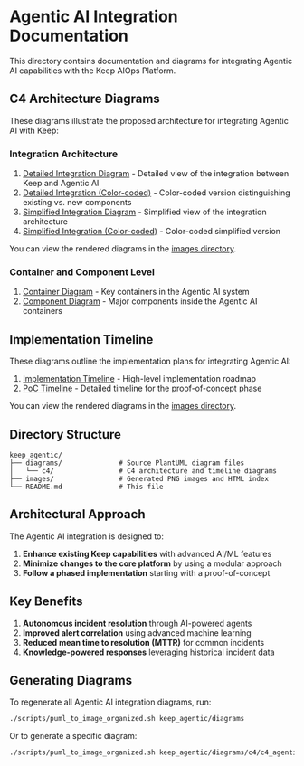 # Agentic AI Integration Documentation

This directory contains documentation and diagrams for integrating Agentic AI capabilities with the Keep AIOps Platform.

## C4 Architecture Diagrams

These diagrams illustrate the proposed architecture for integrating Agentic AI with Keep:

### Integration Architecture

1. [Detailed Integration Diagram](diagrams/c4/c4_agentic_integration_detailed.puml) - Detailed view of the integration between Keep and Agentic AI
2. [Detailed Integration (Color-coded)](diagrams/c4/c4_agentic_integration_detailed_color.puml) - Color-coded version distinguishing existing vs. new components
3. [Simplified Integration Diagram](diagrams/c4/c4_agentic_integration_simplified.puml) - Simplified view of the integration architecture
4. [Simplified Integration (Color-coded)](diagrams/c4/c4_agentic_integration_simplified_color.puml) - Color-coded simplified version

You can view the rendered diagrams in the [images directory](images/index.html#c4-architecture-diagrams).

### Container and Component Level

1. [Container Diagram](diagrams/c4/c4_agentic_container.puml) - Key containers in the Agentic AI system
2. [Component Diagram](diagrams/c4/c4_agentic_component.puml) - Major components inside the Agentic AI containers

## Implementation Timeline

These diagrams outline the implementation plans for integrating Agentic AI:

1. [Implementation Timeline](diagrams/c4/c4_implementation_timeline.puml) - High-level implementation roadmap
2. [PoC Timeline](diagrams/c4/c4_poc_timeline.puml) - Detailed timeline for the proof-of-concept phase

You can view the rendered diagrams in the [images directory](images/index.html#c4-architecture-diagrams).

## Directory Structure

```
keep_agentic/
├── diagrams/              # Source PlantUML diagram files
│   └── c4/                # C4 architecture and timeline diagrams
├── images/                # Generated PNG images and HTML index
└── README.md              # This file
```

## Architectural Approach

The Agentic AI integration is designed to:

1. **Enhance existing Keep capabilities** with advanced AI/ML features
2. **Minimize changes to the core platform** by using a modular approach
3. **Follow a phased implementation** starting with a proof-of-concept

## Key Benefits

1. **Autonomous incident resolution** through AI-powered agents
2. **Improved alert correlation** using advanced machine learning
3. **Reduced mean time to resolution (MTTR)** for common incidents
4. **Knowledge-powered responses** leveraging historical incident data

## Generating Diagrams

To regenerate all Agentic AI integration diagrams, run:

```bash
./scripts/puml_to_image_organized.sh keep_agentic/diagrams
```

Or to generate a specific diagram:

```bash
./scripts/puml_to_image_organized.sh keep_agentic/diagrams/c4/c4_agentic_integration_detailed.puml
``` 